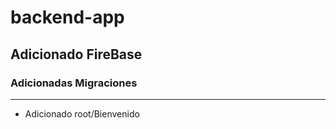 # backend-app

## Adicionado FireBase

### Adicionadas Migraciones

---
* Adicionado root/Bienvenido 
